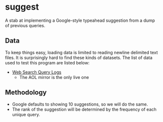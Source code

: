 # suggest
A stab at implementing a Google-style typeahead suggestion from a dump of previous queries.

## Data

To keep things easy, loading data is limited to reading newline delimited text files. It is surprisingly hard to find these kinds of datasets. The list of data used to test this program are listed below:

- [Web Search Query Logs](https://jeffhuang.com/search_query_logs.html)
  - The AOL mirror is the only live one

## Methodology

- Google defaults to showing 10 suggestions, so we will do the same.
- The rank of the suggestion will be determined by the frequency of each unique query.